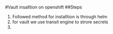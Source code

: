 #Vault insalltion on openshift
##Steps

1. Followed method for installtion is through helm
2. for vault we use transit engine to strore secrets
3. 
